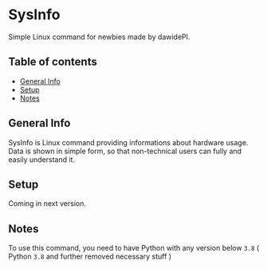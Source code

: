 # SysInfo

Simple Linux command for newbies made by dawidePl.

## Table of contents

* [General Info](#general-info)
* [Setup](#setup)
* [Notes](#notes)

## General Info

SysInfo is Linux command providing informations about hardware usage. Data is shown in simple form, so that non-technical users can fully and easily understand it.

## Setup

Coming in next version.

## Notes

To use this command, you need to have Python with any version below `3.8` ( Python `3.8` and further removed necessary stuff )